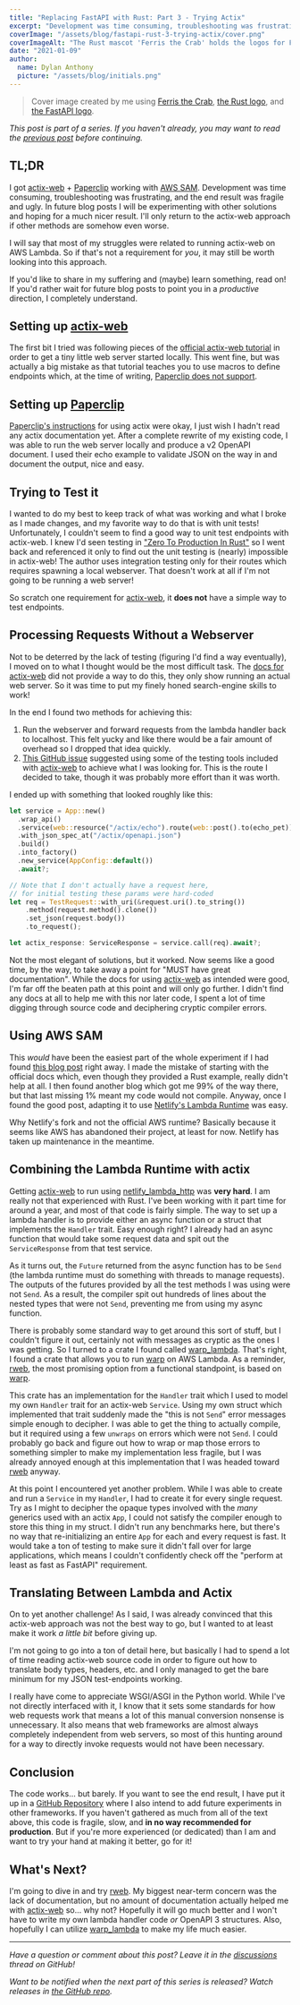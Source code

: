 ```yaml
---
title: "Replacing FastAPI with Rust: Part 3 - Trying Actix"
excerpt: "Development was time consuming, troubleshooting was frustrating, and the end result was fragile and ugly."
coverImage: "/assets/blog/fastapi-rust-3-trying-actix/cover.png"
coverImageAlt: "The Rust mascot 'Ferris the Crab' holds the logos for FastAPI and Rust and is smooshing them together."
date: "2021-01-09"
author:
  name: Dylan Anthony
  picture: "/assets/blog/initials.png"
---
```


> Cover image created by me using [Ferris the Crab], [the Rust logo], and [the FastAPI logo].

_This post is part of a series. If you haven't already, you may want to read the [previous post] before continuing._

## TL;DR

I got [actix-web] + [Paperclip] working with [AWS SAM]. Development was time consuming, troubleshooting was frustrating, and the end result was fragile and ugly. In future blog posts I will be experimenting with other solutions and hoping for a much nicer result. I'll only return to the actix-web approach if other methods are somehow even worse.

I will say that most of my struggles were related to running actix-web on AWS Lambda. So if that's not a requirement for _you_, it may still be worth looking into this approach.

If you'd like to share in my suffering and (maybe) learn something, read on! If you'd rather wait for future blog posts to point you in a _productive_ direction, I completely understand.

## Setting up [actix-web]

The first bit I tried was following pieces of the [official actix-web tutorial][actix-web docs] in order to get a tiny little web server started locally. This went fine, but was actually a big mistake as that tutorial teaches you to use macros to define endpoints which, at the time of writing, [Paperclip does not support][paperclip macro issue].

## Setting up [Paperclip]

[Paperclip's instructions][paperclip plugin] for using actix were okay, I just wish I hadn't read any actix documentation yet. After a complete rewrite of my existing code, I was able to run the web server locally and produce a v2 OpenAPI document. I used their echo example to validate JSON on the way in and document the output, nice and easy.

## Trying to Test it

I wanted to do my best to keep track of what was working and what I broke as I made changes, and my favorite way to do that is with unit tests! Unfortunately, I couldn't seem to find a good way to unit test endpoints with actix-web. I knew I'd seen testing in ["Zero To Production In Rust"] so I went back and referenced it only to find out the unit testing is (nearly) impossible in actix-web! The author uses integration testing only for their routes which requires spawning a local webserver. That doesn't work at all if I'm not going to be running a web server!

So scratch one requirement for [actix-web], it **does not** have a simple way to test endpoints.

## Processing Requests Without a Webserver

Not to be deterred by the lack of testing (figuring I'd find a way eventually), I moved on to what I thought would be the most difficult task. The [docs for actix-web][actix-web docs] did not provide a way to do this, they only show running an actual web server. So it was time to put my finely honed search-engine skills to work!

In the end I found two methods for achieving this:

1. Run the webserver and forward requests from the lambda handler back to localhost. This felt yucky and like there would be a fair amount of overhead so I dropped that idea quickly.
2. [This GitHub issue][actix-web lambda issue] suggested using some of the testing tools included with [actix-web] to achieve what I was looking for. This is the route I decided to take, though it was probably more effort than it was worth.

I ended up with something that looked roughly like this:

```rust
let service = App::new()
  .wrap_api()
  .service(web::resource("/actix/echo").route(web::post().to(echo_pet)))
  .with_json_spec_at("/actix/openapi.json")
  .build()
  .into_factory()
  .new_service(AppConfig::default())
  .await?;

// Note that I don't actually have a request here,
// for initial testing these params were hard-coded
let req = TestRequest::with_uri(&request.uri().to_string())
    .method(request.method().clone())
    .set_json(request.body())
    .to_request();

let actix_response: ServiceResponse = service.call(req).await?;
```

Not the most elegant of solutions, but it worked. Now seems like a good time, by the way, to take away a point for "MUST have great documentation". While the docs for using [actix-web] as intended were good, I'm far off the beaten path at this point and will only go further. I didn't find any docs at all to help me with this nor later code, I spent a lot of time digging through source code and deciphering cryptic compiler errors.

## Using AWS SAM

This _would_ have been the easiest part of the whole experiment if I had found [this blog post][sam blog] right away. I made the mistake of starting with the official docs which, even though they provided a Rust example, really didn't help at all. I then found another blog which got me 99% of the way there, but that last missing 1% meant my code would not compile. Anyway, once I found the good post, adapting it to use [Netlify's Lambda Runtime][netlify_lambda_http] was easy.

Why Netlify's fork and not the official AWS runtime? Basically because it seems like AWS has abandoned their project, at least for now. Netlify has taken up maintenance in the meantime.

## Combining the Lambda Runtime with actix

Getting [actix-web] to run using [netlify_lambda_http] was **very hard**. I am really not that experienced with Rust. I've been working with it part time for around a year, and most of that code is fairly simple. The way to set up a lambda handler is to provide either an async function or a struct that implements the `Handler` trait. Easy enough right? I already had an async function that would take some request data and spit out the `ServiceResponse` from that test service.

As it turns out, the `Future` returned from the async function has to be `Send` (the lambda runtime must do something with threads to manage requests). The outputs of the futures provided by all the test methods I was using were not `Send`. As a result, the compiler spit out hundreds of lines about the nested types that were not `Send`, preventing me from using my async function.

There is probably some standard way to get around this sort of stuff, but I couldn't figure it out, certainly not with messages as cryptic as the ones I was getting. So I turned to a crate I found called [warp_lambda]. That's right, I found a crate that allows you to run [warp] on AWS Lambda. As a reminder, [rweb], the most promising option from a functional standpoint, is based on [warp].

This crate has an implementation for the `Handler` trait which I used to model my own `Handler` trait for an actix-web `Service`. Using my own struct which implemented that trait suddenly made the "this is not `Send`" error messages simple enough to decipher. I was able to get the thing to actually compile, but it required using a few `unwraps` on errors which were not `Send`. I could probably go back and figure out how to wrap or map those errors to something simpler to make my implementation less fragile, but I was already annoyed enough at this implementation that I was headed toward [rweb] anyway.

At this point I encountered yet another problem. While I was able to create and run a `Service` in my `Handler`, I had to create it for every single request. Try as I might to decipher the opaque types involved with the _many_ generics used with an actix `App`, I could not satisfy the compiler enough to store this thing in my struct. I didn't run any benchmarks here, but there's no way that re-initializing an entire `App` for each and every request is fast. It would take a ton of testing to make sure it didn't fall over for large applications, which means I couldn't confidently check off the "perform at least as fast as FastAPI" requirement.

## Translating Between Lambda and Actix

On to yet another challenge! As I said, I was already convinced that this actix-web approach was not the best way to go, but I wanted to at least make it work _a little bit_ before giving up.

I'm not going to go into a ton of detail here, but basically I had to spend a lot of time reading actix-web source code in order to figure out how to translate body types, headers, etc. and I only managed to get the bare minimum for my JSON test-endpoints working.

I really have come to appreciate WSGI/ASGI in the Python world. While I've not directly interfaced with it, I know that it sets some standards for how web requests work that means a lot of this manual conversion nonsense is unnecessary. It also means that web frameworks are almost always completely independent from web servers, so most of this hunting around for a way to directly invoke requests would not have been necessary.

## Conclusion

The code works... but barely. If you want to see the end result, I have put it up in a [GitHub Repository][experiments repo] where I also intend to add future experiments in other frameworks. If you haven't gathered as much from all of the text above, this code is fragile, slow, and **in no way recommended for production**. But if you're more experienced (or dedicated) than I am and want to try your hand at making it better, go for it!

## What's Next?

I'm going to dive in and try [rweb]. My biggest near-term concern was the lack of documentation, but no amount of documentation actually helped me with [actix-web] so... why not? Hopefully it will go much better and I won't have to write my own lambda handler code _or_ OpenAPI 3 structures. Also, hopefully I can utilize [warp_lambda] to make my life much easier.

---

_Have a question or comment about this post? Leave it in the [discussions] thread on GitHub!_

_Want to be notified when the next part of this series is released? Watch releases in [the GitHub repo]._

[ferris the crab]: https://www.rustacean.net
[the rust logo]: https://www.rust-lang.org/policies/media-guide
[the fastapi logo]: https://github.com/tiangolo/fastapi
[discussions]: https://github.com/dbanty/dylananthony.com/discussions/11
[ideas]: https://github.com/dbanty/dylananthony.com/discussions/categories/ideas
[the github repo]: https://github.com/dbanty/dylananthony.com
[previous post]: https://dylananthony.com/posts/fastapi-rust-2-research
[teaser comment]: https://dev.to/patarapolw/comment/19m15
[rweb]: https://github.com/kdy1/rweb
[paperclip plugin]: https://paperclip.waffles.space/actix-plugin.html
[actix-web]: https://github.com/actix/actix-web
[sam blog]: https://dev.to/netguru/commentable-rs-building-a-serverless-comment-system-in-rust-5egb
[netlify_lambda_http]: https://docs.rs/netlify_lambda_http/0.2.0/netlify_lambda_http/
[actix-web lambda issue]: https://github.com/actix/actix-web/issues/768
[aws sam]: https://aws.amazon.com/serverless/sam/
[actix-web docs]: https://actix.rs/docs/
[paperclip macro issue]: https://github.com/wafflespeanut/paperclip/issues/63
[paperclip]: https://github.com/wafflespeanut/paperclip
["zero to production in rust"]: https://www.zero2prod.com
[warp_lambda]: https://github.com/aslamplr/warp_lambda
[warp]: https://github.com/seanmonstar/warp
[experiments repo]: https://github.com/dbanty/rust-fastapi-experiments
